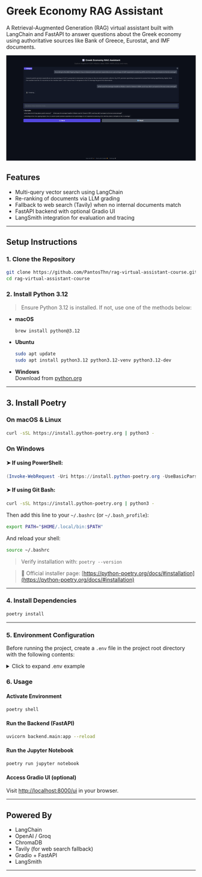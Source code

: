 # Greek Economy RAG Assistant

A Retrieval-Augmented Generation (RAG) virtual assistant built with LangChain and FastAPI to answer questions about the Greek economy using authoritative sources like Bank of Greece, Eurostat, and IMF documents.


![App Screenshot](./data/images/rag_example.png)


## Features

- Multi-query vector search using LangChain
- Re-ranking of documents via LLM grading
- Fallback to web search (Tavily) when no internal documents match
- FastAPI backend with optional Gradio UI
- LangSmith integration for evaluation and tracing

---

##  Setup Instructions

### 1. Clone the Repository

```bash
git clone https://github.com/PantosThn/rag-virtual-assistant-course.git
cd rag-virtual-assistant-course
```

### 2. Install Python 3.12

> Ensure Python 3.12 is installed. If not, use one of the methods below:

- **macOS**
  ```bash
  brew install python@3.12
  ```
- **Ubuntu**
  ```bash
  sudo apt update
  sudo apt install python3.12 python3.12-venv python3.12-dev
  ```
- **Windows**  
  Download from [python.org](https://www.python.org/downloads/release/python-3100/)

---

##  3. Install Poetry

### On macOS & Linux

```bash
curl -sSL https://install.python-poetry.org | python3 -
```

### On Windows

#### ➤ If using **PowerShell**:

```powershell
(Invoke-WebRequest -Uri https://install.python-poetry.org -UseBasicParsing).Content | python -
```

#### ➤ If using **Git Bash**:

```bash
curl -sSL https://install.python-poetry.org | python3 -
```

Then add this line to your `~/.bashrc` (or `~/.bash_profile`):

```bash
export PATH="$HOME/.local/bin:$PATH"
```

And reload your shell:

```bash
source ~/.bashrc
```

> Verify installation with: `poetry --version`

> 🔗 Official installer page: [https://python-poetry.org/docs/#installation](https://python-poetry.org/docs/#installation)

---

### 4. Install Dependencies

```bash
poetry install
```

---

### 5.  Environment Configuration

Before running the project, create a `.env` file in the project root directory with the following contents:

<details>
<summary>Click to expand .env example</summary>

```env
# Option 1: Recommended (Groq)
GROQ_API_KEY=your-groq-api-key

# Option 2: OpenAI (if you have one)
OPENAI_API_KEY=your-openai-api-key

# Optional LangChain settings for LangSmith
LANGCHAIN_API_KEY=your-langsmith-api-key
LANGCHAIN_TRACING_V2=true
LANGCHAIN_ENDPOINT=https://api.smith.langchain.com
USER_AGENT=Mozilla/5.0 (compatible; RAG-TutorialBot/1.0; +https://yourwebsite.com/bot)

# Optional Web Search
TAVILY_API_KEY=your-tavily-api-key
```

</details>

### 6. Usage

#### Activate Environment

```bash
poetry shell
```

#### Run the Backend (FastAPI)

```bash
uvicorn backend.main:app --reload
```

#### Run the Jupyter Notebook

```bash
poetry run jupyter notebook
```

#### Access Gradio UI (optional)

Visit [http://localhost:8000/ui](http://localhost:8000/ui) in your browser.


---

## Powered By

- LangChain
- OpenAI / Groq
- ChromaDB
- Tavily (for web search fallback)
- Gradio + FastAPI
- LangSmith

---
